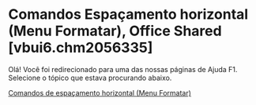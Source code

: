 
# Comandos Espaçamento horizontal (Menu Formatar), Office Shared [vbui6.chm2056335]

Olá! Você foi redirecionado para uma das nossas páginas de Ajuda F1. Selecione o tópico que estava procurando abaixo.

[Comandos de espaçamento horizontal (Menu Formatar)](http://msdn.microsoft.com/library/8e3da127-790e-c7fb-dcb5-4f8eb9a5fb70%28Office.15%29.aspx)
